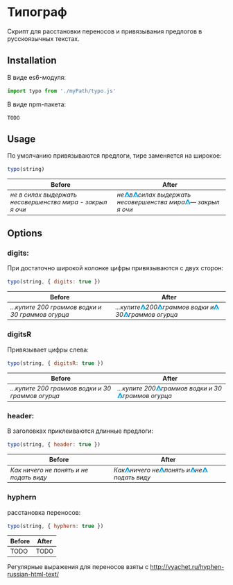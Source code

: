 # Типограф

Cкрипт для расстановки переносов и привязывания предлогов в русскоязычных текстах. 


## Installation

В виде es6-модуля:
```js
import typo from './myPath/typo.js'
```

В виде npm-пакета:
```
TODO
```


## Usage

По умолчанию привязываются предлоги, тире заменяется на широкое:
```js
typo(string)
```

| Before | After |
| --- | --- |
| *не в силах выдержать несовершенства мира - закрыл я очи* | *не![](assets/space.png)в![](assets/space.png)силах выдержать несовершенства мира![](assets/space.png)&mdash; закрыл я очи* |

## Options


### digits:

При достаточно широкой колонке цифры привязываются с двух сторон:

```js
typo(string, { digits: true })
```

| Before | After |
| --- | --- |
| *...купите 200 граммов водки и 30 граммов огурца* | *...купите![](assets/space.png)200![](assets/space.png)граммов водки и![](assets/space.png)30![](assets/space.png)граммов огурца* |

### digitsR

Привязывает цифры слева:

```js
typo(string, { digitsR: true })
```
| Before | After |
| --- | --- |
| *...купите 200 граммов водки и 30 граммов огурца* | *...купите 200![](assets/space.png)граммов водки и 30![](assets/space.png)граммов огурца* |



### header:

В заголовках приклеиваются длинные предлоги:
```js
typo(string, { header: true })
```
| Before | After |
| --- | --- |
| *Как ничего не понять и не подать виду* | *Как![](assets/space.png)ничего не![](assets/space.png)понять и![](assets/space.png)не![](assets/space.png)подать виду* |


### hyphern

расстановка переносов:
```js
typo(string, { hyphern: true })
```
| Before | After |
| --- | --- |
| TODO | TODO |

Регулярные выражения для переносов взяты с http://vyachet.ru/hyphen-russian-html-text/
